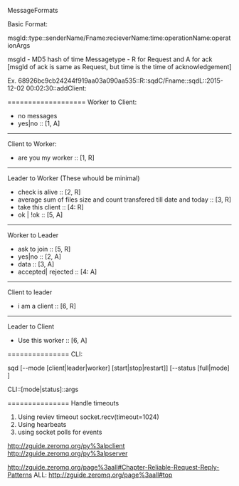 
MessageFormats

Basic Format:

msgId::type::senderName/Fname:recieverName:time:operationName:operationArgs

msgId - MD5 hash of time
Messagetype - R for Request and A for ack [msgId of ack is same as Request, but time is the time of acknowledgement]

Ex.
68926bc9cb24244f919aa03a090aa535::R::sqdC/Fname::sqdL::2015-12-02 00:02:30::addClient:<Args>

===================
Worker to Client:

* no messages
* yes|no :: [1, A]


-----
Client to Worker:

* are you my worker :: [1, R]

------
Leader to Worker (These whould be minimal)

* check is alive :: [2, R]
* average sum of files size and count transfered till date and today :: [3, R]
* take this client :: [4: R]
* ok | !ok :: [5, A]

------
Worker to Leader

* ask to join :: [5, R]
* yes|no :: [2, A]
* data :: [3, A]
* accepted| rejected :: [4: A]

----------------
Client to leader

* i am a client :: [6, R]

---------------
Leader to Client

* Use this worker :: [6, A]

===============
CLI:

sqd [--mode [client|leader|worker] [start|stop|restart]] 
    [--status [full|mode] ]

CLI::[mode|status]::args

===============
Handle timeouts
1. Using reviev timeout socket.recv(timeout=1024)
2. Using hearbeats
3. using socket polls for events

http://zguide.zeromq.org/py%3alpclient
http://zguide.zeromq.org/py%3alpserver

http://zguide.zeromq.org/page%3aall#Chapter-Reliable-Request-Reply-Patterns
ALL: http://zguide.zeromq.org/page%3aall#top